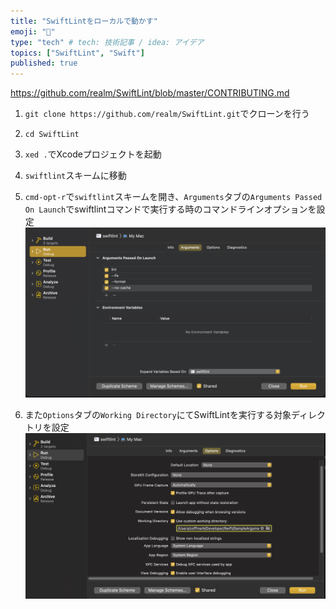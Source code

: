 ```yaml
---
title: "SwiftLintをローカルで動かす"
emoji: "📝"
type: "tech" # tech: 技術記事 / idea: アイデア
topics: ["SwiftLint", "Swift"]
published: true
---
```


https://github.com/realm/SwiftLint/blob/master/CONTRIBUTING.md

1. `git clone https://github.com/realm/SwiftLint.git`でクローンを行う
2. `cd SwiftLint`
3. `xed .`でXcodeプロジェクトを起動
4. `swiftlint`スキームに移動
5. `cmd-opt-r`で`swiftlint`スキームを開き、`Arguments`タブの`Arguments Passed On Launch`でswiftlintコマンドで実行する時のコマンドラインオプションを設定
![](/images/swiftlint-img1.png)

6. また`Options`タブの`Working Directory`にてSwiftLintを実行する対象ディレクトリを設定
![](/images/swiftlint-img2.png)